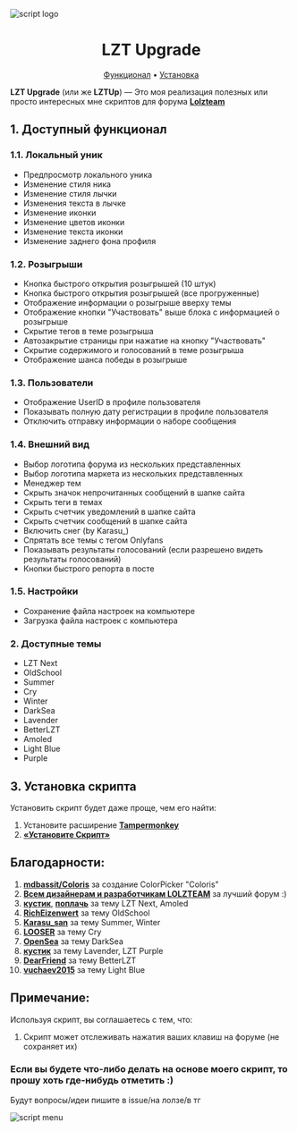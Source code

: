 ![script logo](https://github.com/ilyhalight/lzt-upgrade/raw/master/public/static/img/lzt-upgrade.svg "logo")

<h1 align = center> LZT Upgrade </h1>

<p align="center">
  <a href="#user-content-1-доступный-функционал">Функционал</a>
  •
  <a href="#user-content-2-установка-скрипта">Установка</a>
</p>

**LZT Upgrade** (или же **LZTUp**) — Это моя реализация полезных или просто интересных мне скриптов для форума **[Lolzteam](https://zelenka.guru)**

## 1. Доступный функционал
### 1.1. Локальный уник
- Предпросмотр локального уника
- Изменение стиля ника
- Изменение стиля лычки
- Изменения текста в лычке
- Изменение иконки
- Изменение цветов иконки
- Изменение текста иконки
- Изменение заднего фона профиля
### 1.2. Розыгрыши
- Кнопка быстрого открытия розыгрышей (10 штук)
- Кнопка быстрого открытия розыгрышей (все прогруженные)
- Отображение информации о розыгрыше вверху темы
- Отображение кнопки "Участвовать" выше блока с информацией о розыгрыше
- Скрытие тегов в теме розыгрыша
- Автозакрытие страницы при нажатие на кнопку "Участвовать"
- Скрытие содержимого и голосований в теме розыгрыша
- Отображение шанса победы в розыгрыше
### 1.3. Пользователи
- Отображение UserID в профиле пользователя
- Показывать полную дату регистрации в профиле пользователя
- Отключить отправку информации о наборе сообщения
### 1.4. Внешний вид
- Выбор логотипа форума из нескольких представленных
- Выбор логотипа маркета из нескольких представленных
- Менеджер тем
- Скрыть значок непрочитанных сообщений в шапке сайта
- Скрыть теги в темах
- Скрыть счетчик уведомлений в шапке сайта
- Скрыть счетчик сообщений в шапке сайта
- Включить снег (by Karasu_)
- Спрятать все темы с тегом Onlyfans
- Показывать результаты голосований (если разрешено видеть результаты голосований)
- Кнопки быстрого репорта в посте
### 1.5. Настройки
- Сохранение файла настроек на компьютере
- Загрузка файла настроек с компьютера

### 2. Доступные темы
- LZT Next
- OldSchool
- Summer
- Cry
- Winter
- DarkSea
- Lavender
- BetterLZT
- Amoled
- Light Blue
- Purple

## 3. Установка скрипта
Установить скрипт будет даже проще, чем его найти:
1. Установите расширение **[Tampermonkey](https://www.tampermonkey.net/)**
2. **[«Установите Скрипт»](https://github.com/ilyhalight/lzt-upgrade/raw/master/lzt-upgrade.user.js)**

## Благодарности:
1. **[mdbassit/Coloris](https://github.com/mdbassit/Coloris)** за создание ColorPicker "Coloris"
2. **[Всем дизайнерам и разработчикам LOLZTEAM](https://zelenka.guru/pages/brand/)** за лучший форум :)
3. **[кустик](https://zelenka.guru/members/968161)**, **[поплачь](https://zelenka.guru/members/1009255/)** за тему LZT Next, Amoled
4. **[RichEizenwert](https://zelenka.guru/members/2538048)** за тему OldSchool
5. **[Karasu_san](https://zelenka.guru/members/576497)** за тему Summer, Winter
6. **[LOOSER](https://zelenka.guru/members/4851151)** за тему Cry
7. **[OpenSea](https://zelenka.guru/members/4362069)** за тему DarkSea
8. **[кустик](https://zelenka.guru/members/968161)** за тему Lavender, LZT Purple
9. **[DearFriend](https://zelenka.guru/members/3303341)** за тему BetterLZT 
10. **[vuchaev2015](https://zelenka.guru/members/302690)** за тему Light Blue 

## Примечание:
Используя скрипт, вы соглашаетесь с тем, что:
1. Скрипт может отслеживать нажатия ваших клавиш на форуме (не сохраняет их)

### Если вы будете что-либо делать на основе моего скрипт, то прошу хоть где-нибудь отметить :)
Будут вопросы/идеи пишите в issue/на лолзе/в тг

![script menu](https://github.com/ilyhalight/lzt-upgrade/raw/master/public/static/img/screenshot.png "menu")